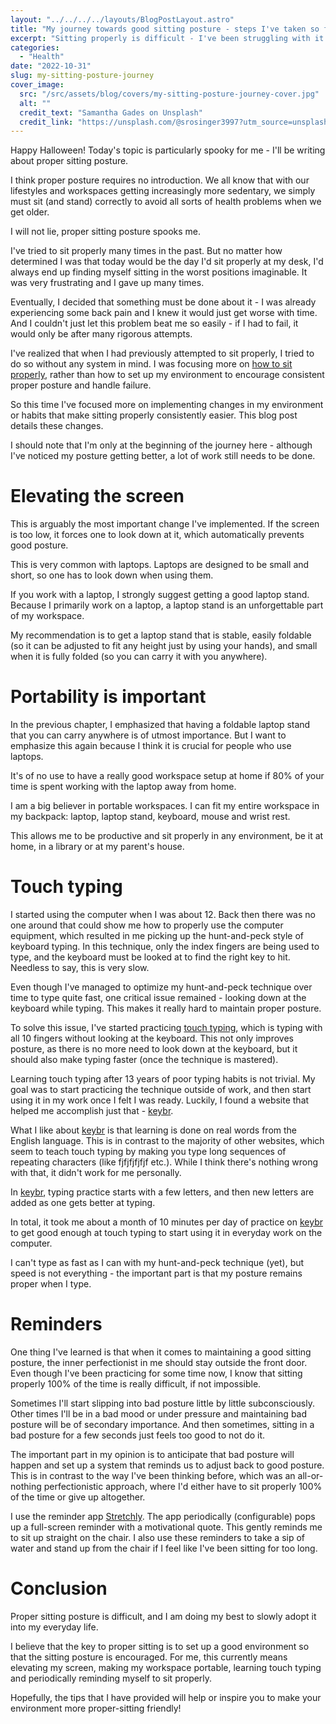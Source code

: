 ```yaml
---
layout: "../../../../layouts/BlogPostLayout.astro"
title: "My journey towards good sitting posture - steps I've taken so far"
excerpt: "Sitting properly is difficult - I've been struggling with it for most of my life. This blog post describes steps I've taken so far to improve my sitting posture."
categories:
  - "Health"
date: "2022-10-31"
slug: my-sitting-posture-journey
cover_image:
  src: "/src/assets/blog/covers/my-sitting-posture-journey-cover.jpg"
  alt: ""
  credit_text: "Samantha Gades on Unsplash"
  credit_link: "https://unsplash.com/@srosinger3997?utm_source=unsplash&utm_medium=referral&utm_content=creditCopyText"
---
```


Happy Halloween! Today's topic is particularly spooky for me - I'll be writing about proper sitting posture.

I think proper posture requires no introduction. We all know that with our lifestyles and workspaces getting increasingly more sedentary, we simply must sit (and stand) correctly to avoid all sorts of health problems when we get older.

I will not lie, proper sitting posture spooks me.

I've tried to sit properly many times in the past. But no matter how determined I was that today would be the day I'd sit properly at my desk, I'd always end up finding myself sitting in the worst positions imaginable. It was very frustrating and I gave up many times.

Eventually, I decided that something must be done about it - I was already experiencing some back pain and I knew it would just get worse with time. And I couldn't just let this problem beat me so easily - if I had to fail, it would only be after many rigorous attempts.

I've realized that when I had previously attempted to sit properly, I tried to do so without any system in mind. I was focusing more on [how to sit properly](https://my.clevelandclinic.org/health/articles/4485-back-health-and-posture), rather than how to set up my environment to encourage consistent proper posture and handle failure.

So this time I've focused more on implementing changes in my environment or habits that make sitting properly consistently easier. This blog post details these changes.

I should note that I'm only at the beginning of the journey here - although I've noticed my posture getting better, a lot of work still needs to be done.

# Elevating the screen

This is arguably the most important change I've implemented. If the screen is too low, it forces one to look down at it, which automatically prevents good posture.

This is very common with laptops. Laptops are designed to be small and short, so one has to look down when using them.

If you work with a laptop, I strongly suggest getting a good laptop stand. Because I primarily work on a laptop, a laptop stand is an unforgettable part of my workspace.

My recommendation is to get a laptop stand that is stable, easily foldable (so it can be adjusted to fit any height just by using your hands), and small when it is fully folded (so you can carry it with you anywhere).

# Portability is important

In the previous chapter, I emphasized that having a foldable laptop stand that you can carry anywhere is of utmost importance. But I want to emphasize this again because I think it is crucial for people who use laptops.

It's of no use to have a really good workspace setup at home if 80% of your time is spent working with the laptop away from home.

I am a big believer in portable workspaces. I can fit my entire workspace in my backpack: laptop, laptop stand, keyboard, mouse and wrist rest.

This allows me to be productive and sit properly in any environment, be it at home, in a library or at my parent's house.

# Touch typing

I started using the computer when I was about 12. Back then there was no one around that could show me how to properly use the computer equipment, which resulted in me picking up the hunt-and-peck style of keyboard typing. In this technique, only the index fingers are being used to type, and the keyboard must be looked at to find the right key to hit. Needless to say, this is very slow.

Even though I've managed to optimize my hunt-and-peck technique over time to type quite fast, one critical issue remained - looking down at the keyboard while typing. This makes it really hard to maintain proper posture.

To solve this issue, I've started practicing [touch typing](https://en.wikipedia.org/wiki/Touch_typing), which is typing with all 10 fingers without looking at the keyboard. This not only improves posture, as there is no more need to look down at the keyboard, but it should also make typing faster (once the technique is mastered).

Learning touch typing after 13 years of poor typing habits is not trivial. My goal was to start practicing the technique outside of work, and then start using it in my work once I felt I was ready. Luckily, I found a website that helped me accomplish just that - [keybr](https://www.keybr.com/).

What I like about [keybr](https://www.keybr.com/) is that learning is done on real words from the English language. This is in contrast to the majority of other websites, which seem to teach touch typing by making you type long sequences of repeating characters (like fjfjfjfjfjf etc.). While I think there's nothing wrong with that, it didn't work for me personally.

In [keybr](https://www.keybr.com/), typing practice starts with a few letters, and then new letters are added as one gets better at typing.

In total, it took me about a month of 10 minutes per day of practice on [keybr](https://www.keybr.com/) to get good enough at touch typing to start using it in everyday work on the computer.

I can't type as fast as I can with my hunt-and-peck technique (yet), but speed is not everything - the important part is that my posture remains proper when I type.

# Reminders

One thing I've learned is that when it comes to maintaining a good sitting posture, the inner perfectionist in me should stay outside the front door. Even though I've been practicing for some time now, I know that sitting properly 100% of the time is really difficult, if not impossible.

Sometimes I'll start slipping into bad posture little by little subconsciously. Other times I'll be in a bad mood or under pressure and maintaining bad posture will be of secondary importance. And then sometimes, sitting in a bad posture for a few seconds just feels too good to not do it.

The important part in my opinion is to anticipate that bad posture will happen and set up a system that reminds us to adjust back to good posture. This is in contrast to the way I've been thinking before, which was an all-or-nothing perfectionistic approach, where I'd either have to sit properly 100% of the time or give up altogether.

I use the reminder app [Stretchly](https://hovancik.net/stretchly/). The app periodically (configurable) pops up a full-screen reminder with a motivational quote. This gently reminds me to sit up straight on the chair. I also use these reminders to take a sip of water and stand up from the chair if I feel like I've been sitting for too long.

# Conclusion

Proper sitting posture is difficult, and I am doing my best to slowly adopt it into my everyday life.

I believe that the key to proper sitting is to set up a good environment so that the sitting posture is encouraged. For me, this currently means elevating my screen, making my workspace portable, learning touch typing and periodically reminding myself to sit properly.

Hopefully, the tips that I have provided will help or inspire you to make your environment more proper-sitting friendly!
